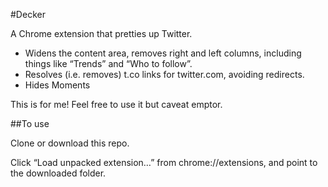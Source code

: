 #Decker

A Chrome extension that pretties up Twitter.

- Widens the content area, removes right and left columns, including things like “Trends” and “Who to follow”.
- Resolves (i.e. removes) t.co links for twitter.com, avoiding redirects.
- Hides Moments

This is for me! Feel free to use it but caveat emptor.

##To use

Clone or download this repo.

Click “Load unpacked extension…” from chrome://extensions, and point to the downloaded folder.

